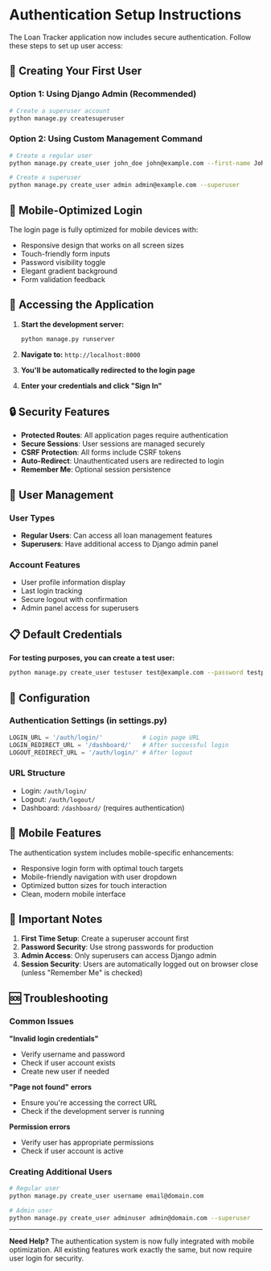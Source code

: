 # Authentication Setup Instructions

The Loan Tracker application now includes secure authentication. Follow these steps to set up user access:

## 🔐 Creating Your First User

### Option 1: Using Django Admin (Recommended)
```bash
# Create a superuser account
python manage.py createsuperuser
```

### Option 2: Using Custom Management Command
```bash
# Create a regular user
python manage.py create_user john_doe john@example.com --first-name John --last-name Doe

# Create a superuser
python manage.py create_user admin admin@example.com --superuser
```

## 📱 Mobile-Optimized Login

The login page is fully optimized for mobile devices with:
- Responsive design that works on all screen sizes
- Touch-friendly form inputs
- Password visibility toggle
- Elegant gradient background
- Form validation feedback

## 🚀 Accessing the Application

1. **Start the development server:**
   ```bash
   python manage.py runserver
   ```

2. **Navigate to:** `http://localhost:8000`

3. **You'll be automatically redirected to the login page**

4. **Enter your credentials and click "Sign In"**

## 🔒 Security Features

- **Protected Routes**: All application pages require authentication
- **Secure Sessions**: User sessions are managed securely
- **CSRF Protection**: All forms include CSRF tokens
- **Auto-Redirect**: Unauthenticated users are redirected to login
- **Remember Me**: Optional session persistence

## 👤 User Management

### User Types
- **Regular Users**: Can access all loan management features
- **Superusers**: Have additional access to Django admin panel

### Account Features
- User profile information display
- Last login tracking
- Secure logout with confirmation
- Admin panel access for superusers

## 📋 Default Credentials

**For testing purposes, you can create a test user:**
```bash
python manage.py create_user testuser test@example.com --password testpass123
```

## 🔧 Configuration

### Authentication Settings (in settings.py)
```python
LOGIN_URL = '/auth/login/'           # Login page URL
LOGIN_REDIRECT_URL = '/dashboard/'   # After successful login
LOGOUT_REDIRECT_URL = '/auth/login/' # After logout
```

### URL Structure
- Login: `/auth/login/`
- Logout: `/auth/logout/`
- Dashboard: `/dashboard/` (requires authentication)

## 🎨 Mobile Features

The authentication system includes mobile-specific enhancements:
- Responsive login form with optimal touch targets
- Mobile-friendly navigation with user dropdown
- Optimized button sizes for touch interaction
- Clean, modern mobile interface

## 🚨 Important Notes

1. **First Time Setup**: Create a superuser account first
2. **Password Security**: Use strong passwords for production
3. **Admin Access**: Only superusers can access Django admin
4. **Session Security**: Users are automatically logged out on browser close (unless "Remember Me" is checked)

## 🆘 Troubleshooting

### Common Issues

**"Invalid login credentials"**
- Verify username and password
- Check if user account exists
- Create new user if needed

**"Page not found" errors**
- Ensure you're accessing the correct URL
- Check if the development server is running

**Permission errors**
- Verify user has appropriate permissions
- Check if user account is active

### Creating Additional Users
```bash
# Regular user
python manage.py create_user username email@domain.com

# Admin user  
python manage.py create_user adminuser admin@domain.com --superuser
```

---

**Need Help?** The authentication system is now fully integrated with mobile optimization. All existing features work exactly the same, but now require user login for security.
